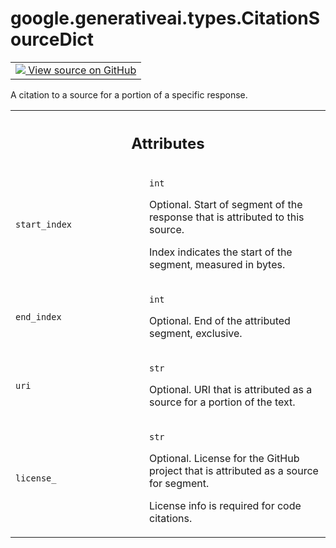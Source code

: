 
# google.generativeai.types.CitationSourceDict

<!-- Insert buttons and diff -->

<table class="tfo-notebook-buttons tfo-api nocontent">
<td>
  <a target="_blank" href="https://github.com/google/generative-ai-python/blob/master/google/generativeai/types/citation_types.py#L30-L36">
    <img src="https://www.tensorflow.org/images/GitHub-Mark-32px.png" />
    View source on GitHub
  </a>
</td>
</table>



A citation to a source for a portion of a specific response.

<!-- Placeholder for "Used in" -->




<!-- Tabular view -->
 <table class="responsive fixed orange">
<colgroup><col width="214px"><col></colgroup>
<tr><th colspan="2"><h2 class="add-link">Attributes</h2></th></tr>

<tr>
<td>

`start_index`<a id="start_index"></a>

</td>
<td>

`int`

Optional. Start of segment of the response
that is attributed to this source.

Index indicates the start of the segment,
measured in bytes.

</td>
</tr><tr>
<td>

`end_index`<a id="end_index"></a>

</td>
<td>

`int`

Optional. End of the attributed segment,
exclusive.

</td>
</tr><tr>
<td>

`uri`<a id="uri"></a>

</td>
<td>

`str`

Optional. URI that is attributed as a source
for a portion of the text.

</td>
</tr><tr>
<td>

`license_`<a id="license_"></a>

</td>
<td>

`str`

Optional. License for the GitHub project that
is attributed as a source for segment.

License info is required for code citations.

</td>
</tr>
</table>



